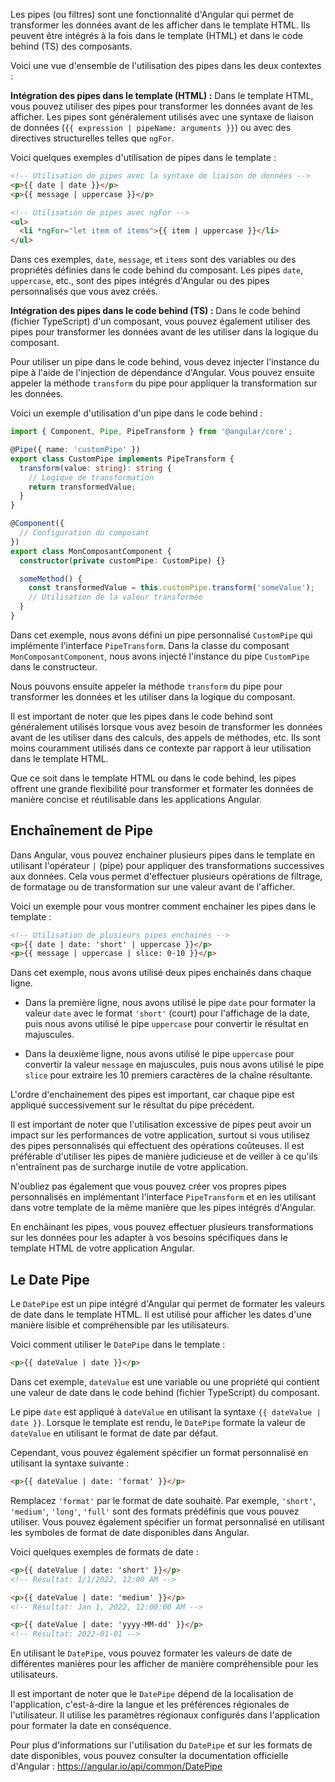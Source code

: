 Les pipes (ou filtres) sont une fonctionnalité d'Angular qui permet de transformer les données avant de les afficher dans le template HTML. Ils peuvent être intégrés à la fois dans le template (HTML) et dans le code behind (TS) des composants.

Voici une vue d'ensemble de l'utilisation des pipes dans les deux contextes :

**Intégration des pipes dans le template (HTML) :**
Dans le template HTML, vous pouvez utiliser des pipes pour transformer les données avant de les afficher. Les pipes sont généralement utilisés avec une syntaxe de liaison de données (`{{ expression | pipeName: arguments }}`) ou avec des directives structurelles telles que `ngFor`.

Voici quelques exemples d'utilisation de pipes dans le template :

```html
<!-- Utilisation de pipes avec la syntaxe de liaison de données -->
<p>{{ date | date }}</p>
<p>{{ message | uppercase }}</p>

<!-- Utilisation de pipes avec ngFor -->
<ul>
  <li *ngFor="let item of items">{{ item | uppercase }}</li>
</ul>
```

Dans ces exemples, `date`, `message`, et `items` sont des variables ou des propriétés définies dans le code behind du composant. Les pipes `date`, `uppercase`, etc., sont des pipes intégrés d'Angular ou des pipes personnalisés que vous avez créés.

**Intégration des pipes dans le code behind (TS) :**
Dans le code behind (fichier TypeScript) d'un composant, vous pouvez également utiliser des pipes pour transformer les données avant de les utiliser dans la logique du composant.

Pour utiliser un pipe dans le code behind, vous devez injecter l'instance du pipe à l'aide de l'injection de dépendance d'Angular. Vous pouvez ensuite appeler la méthode `transform` du pipe pour appliquer la transformation sur les données.

Voici un exemple d'utilisation d'un pipe dans le code behind :

```typescript
import { Component, Pipe, PipeTransform } from '@angular/core';

@Pipe({ name: 'customPipe' })
export class CustomPipe implements PipeTransform {
  transform(value: string): string {
    // Logique de transformation
    return transformedValue;
  }
}

@Component({
  // Configuration du composant
})
export class MonComposantComponent {
  constructor(private customPipe: CustomPipe) {}

  someMethod() {
    const transformedValue = this.customPipe.transform('someValue');
    // Utilisation de la valeur transformée
  }
}
```

Dans cet exemple, nous avons défini un pipe personnalisé `CustomPipe` qui implémente l'interface `PipeTransform`. Dans la classe du composant `MonComposantComponent`, nous avons injecté l'instance du pipe `CustomPipe` dans le constructeur.

Nous pouvons ensuite appeler la méthode `transform` du pipe pour transformer les données et les utiliser dans la logique du composant.

Il est important de noter que les pipes dans le code behind sont généralement utilisés lorsque vous avez besoin de transformer les données avant de les utiliser dans des calculs, des appels de méthodes, etc. Ils sont moins couramment utilisés dans ce contexte par rapport à leur utilisation dans le template HTML.

Que ce soit dans le template HTML ou dans le code behind, les pipes offrent une grande flexibilité pour transformer et formater les données de manière concise et réutilisable dans les applications Angular.

## Enchaînement de Pipe

Dans Angular, vous pouvez enchainer plusieurs pipes dans le template en utilisant l'opérateur `|` (pipe) pour appliquer des transformations successives aux données. Cela vous permet d'effectuer plusieurs opérations de filtrage, de formatage ou de transformation sur une valeur avant de l'afficher.

Voici un exemple pour vous montrer comment enchainer les pipes dans le template :

```html
<!-- Utilisation de plusieurs pipes enchainés -->
<p>{{ date | date: 'short' | uppercase }}</p>
<p>{{ message | uppercase | slice: 0-10 }}</p>
```

Dans cet exemple, nous avons utilisé deux pipes enchainés dans chaque ligne.

- Dans la première ligne, nous avons utilisé le pipe `date` pour formater la valeur `date` avec le format `'short'` (court) pour l'affichage de la date, puis nous avons utilisé le pipe `uppercase` pour convertir le résultat en majuscules.

- Dans la deuxième ligne, nous avons utilisé le pipe `uppercase` pour convertir la valeur `message` en majuscules, puis nous avons utilisé le pipe `slice` pour extraire les 10 premiers caractères de la chaîne résultante.

L'ordre d'enchainement des pipes est important, car chaque pipe est appliqué successivement sur le résultat du pipe précédent.

Il est important de noter que l'utilisation excessive de pipes peut avoir un impact sur les performances de votre application, surtout si vous utilisez des pipes personnalisés qui effectuent des opérations coûteuses. Il est préférable d'utiliser les pipes de manière judicieuse et de veiller à ce qu'ils n'entraînent pas de surcharge inutile de votre application.

N'oubliez pas également que vous pouvez créer vos propres pipes personnalisés en implémentant l'interface `PipeTransform` et en les utilisant dans votre template de la même manière que les pipes intégrés d'Angular.

En enchâinant les pipes, vous pouvez effectuer plusieurs transformations sur les données pour les adapter à vos besoins spécifiques dans le template HTML de votre application Angular.

## Le Date Pipe

Le `DatePipe` est un pipe intégré d'Angular qui permet de formater les valeurs de date dans le template HTML. Il est utilisé pour afficher les dates d'une manière lisible et compréhensible par les utilisateurs.

Voici comment utiliser le `DatePipe` dans le template :

```html
<p>{{ dateValue | date }}</p>
```

Dans cet exemple, `dateValue` est une variable ou une propriété qui contient une valeur de date dans le code behind (fichier TypeScript) du composant.

Le pipe `date` est appliqué à `dateValue` en utilisant la syntaxe `{{ dateValue | date }}`. Lorsque le template est rendu, le `DatePipe` formate la valeur de `dateValue` en utilisant le format de date par défaut.

Cependant, vous pouvez également spécifier un format personnalisé en utilisant la syntaxe suivante :

```html
<p>{{ dateValue | date: 'format' }}</p>
```

Remplacez `'format'` par le format de date souhaité. Par exemple, `'short'`, `'medium'`, `'long'`, `'full'` sont des formats prédéfinis que vous pouvez utiliser. Vous pouvez également spécifier un format personnalisé en utilisant les symboles de format de date disponibles dans Angular.

Voici quelques exemples de formats de date :

```html
<p>{{ dateValue | date: 'short' }}</p>
<!-- Résultat: 1/1/2022, 12:00 AM -->

<p>{{ dateValue | date: 'medium' }}</p>
<!-- Résultat: Jan 1, 2022, 12:00:00 AM -->

<p>{{ dateValue | date: 'yyyy-MM-dd' }}</p>
<!-- Résultat: 2022-01-01 -->
```

En utilisant le `DatePipe`, vous pouvez formater les valeurs de date de différentes manières pour les afficher de manière compréhensible pour les utilisateurs.

Il est important de noter que le `DatePipe` dépend de la localisation de l'application, c'est-à-dire la langue et les préférences régionales de l'utilisateur. Il utilise les paramètres régionaux configurés dans l'application pour formater la date en conséquence.

Pour plus d'informations sur l'utilisation du `DatePipe` et sur les formats de date disponibles, vous pouvez consulter la documentation officielle d'Angular : https://angular.io/api/common/DatePipe